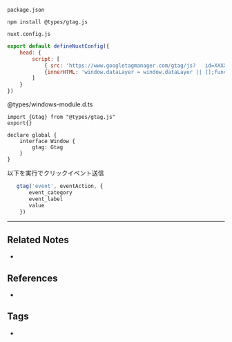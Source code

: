 `package.json`
```
npm install @types/gtag.js
```

`nuxt.config.js`
```js
export default defineNuxtConfig({
	head: {
		script: [
			{ src: 'https://www.googletagmanager.com/gtag/js?	id=XXXXXXXX'},
      		{innerHTML: 'window.dataLayer = window.dataLayer || [];function gtag(){dataLayer.push(arguments);}gtag("js", new Date());gtag("config", "XXXXXXXXXXXX");'}
		]
	}
})
```

@types/windows-module.d.ts
```
import {Gtag} from "@types/gtag.js"
export{}

declare global {
    interface Window {
        gtag: Gtag
    }
}
```

以下を実行でクリックイベント送信
```ts
   gtag('event', eventAction, {
       event_category
	   event_label
	   value
    })
```

----
## Related Notes
- 

## References
- 

## Tags
- 